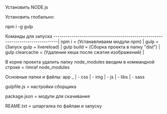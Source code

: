 Установить NODE.js


Установить глобально:

npm i -g gulp

Команды для запуска
--------------------------------------------------------------------------------|
npm i			=	(Устанавливаем модули npm)			|
gulp			=	(Запуск gulp + livereload)			|
gulp build		=	(Сборка проекта в папку "dist")			|
gulp clearcache		=	(Удаление кеша после сжатия изображений)	|

В корне проекта удалить папку node_modules вводим в коммандной строке	=	rimraf node_modules

Основные папки и файлы:
app _
     | - css
     | - img
     | - js
     | - libs
     | - sass



gulpfile.js	=	настройки сборщика

package.json	=	модули для скачивания

REAME.txt	=	шпаргалка по файлам и запуску

